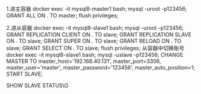 1.进主容器
docker exec -it mysql8-master1 bash;
mysql -uroot -p123456;
GRANT ALL ON *.* TO master;
flush privileges;

2.进从容器
docker exec -it mysql8-slave1 bash;
mysql -uroot -p123456;
GRANT REPLICATION CLIENT ON *.* TO slave;
GRANT REPLICATION SLAVE ON *.* TO slave;
GRANT SUPER ON *.* TO slave;
GRANT RELOAD ON *.* TO slave;
GRANT SELECT ON *.* TO slave;
flush privileges;
从容器中切换账号
docker exec -it mysql8-slave1 bash;
mysql -uslave -p123456;
CHANGE MASTER TO master_host='192.168.40.131', master_port=3306, master_user='master', master_password='123456', master_auto_position=1;
START SLAVE;

SHOW SLAVE STATUS\G
